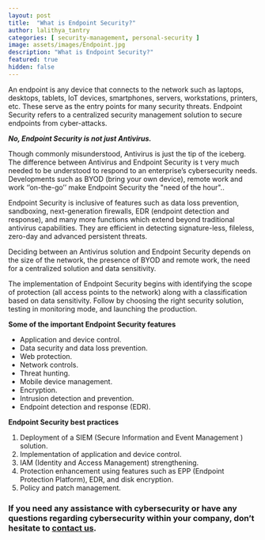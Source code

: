 ```yaml
---
layout: post
title:  "What is Endpoint Security?"
author: lalithya_tantry
categories: [ security-management, personal-security ]
image: assets/images/Endpoint.jpg
description: "What is Endpoint Security?"
featured: true
hidden: false
---
```


An endpoint is any device that connects to the network such as laptops, desktops, tablets, IoT devices, smartphones, servers, workstations, printers, etc. These serve as the entry points for many security threats. Endpoint Security refers to a centralized security management solution to secure endpoints from cyber-attacks.

***No, Endpoint Security is not just Antivirus.***

Though commonly misunderstood, Antivirus is just the tip of the iceberg. The difference between Antivirus and Endpoint Security is t very much needed to be understood to respond to an enterprise’s cybersecurity needs. Developments such as BYOD (bring your own device), remote work and work ‘’on-the-go’’ make Endpoint Security the "need of the hour"..

Endpoint Security is inclusive of features such as data loss prevention, sandboxing, next-generation firewalls, EDR (endpoint detection and response), and many more functions which extend beyond traditional antivirus capabilities. They are efficient in detecting signature-less, fileless, zero-day and advanced persistent threats.

Deciding between an Antivirus solution and Endpoint Security depends on the size of the network, the presence of BYOD and remote work, the need for a centralized solution and data sensitivity.

The implementation of Endpoint Security begins with identifying the scope of protection (all access points to the network) along with a classification based on data sensitivity. Follow by choosing the right security solution, testing in monitoring mode, and launching the production.

**Some of the important Endpoint Security features**

* Application and device control.
* Data security and data loss prevention.
* Web protection.
* Network controls.
* Threat hunting.
* Mobile device management.
* Encryption.
* Intrusion detection and prevention.
* Endpoint detection and response (EDR).


**Endpoint Security best practices**

1. Deployment of a SIEM (Secure Information and Event Management ) solution.
2. Implementation of application and device control.
3. IAM (Identity and Access Management) strengthening.
4. Protection enhancement using features such as EPP (Endpoint Protection Platform), EDR, and disk encryption.
5. Policy and patch management.

### If you need any assistance with cybersecurity or have any questions regarding cybersecurity within your company, don’t hesitate to [contact us](https://www.ordina.be/diensten/security-and-privacy/).